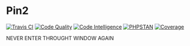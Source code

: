 # Pin2

[![Travis CI](https://travis-ci.org/joesama/pintu.svg?branch=master)](https://travis-ci.org/joesama/pintu)
[![Code Quality](https://scrutinizer-ci.com/g/joesama/pintu/badges/quality-score.png?b=master)](https://scrutinizer-ci.com/g/joesama/pintu/?branch=master)
[![Code Intelligence](https://scrutinizer-ci.com/g/joesama/pintu/badges/code-intelligence.svg?b=master)](https://scrutinizer-ci.com/code-intelligence)
[![PHPSTAN](https://github.com/joesama/pintu/workflows/PHPStan/badge.svg)](https://github.com/joesama/pintu/actions)
[![Coverage](https://coveralls.io/repos/github/joesama/pintu/badge.svg?branch=master)](https://coveralls.io/github/joesama/pintu?branch=master)

NEVER ENTER THROUGHT WINDOW AGAIN
